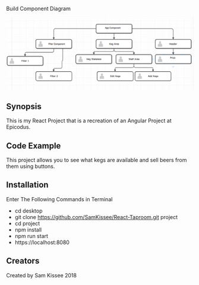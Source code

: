 Build Component Diagram

![Diagram](images/Diagram.png)


## Synopsis

This is my React Project that is a recreation of an Angular Project at Epicodus.

## Code Example

This project allows you to see what kegs are available and sell beers from them using buttons.


## Installation

Enter The Following Commands in Terminal
 * cd desktop
 * git clone https://github.com/SamKissee/React-Taproom.git project
 * cd project
 * npm install
 * npm run start
 * https://localhost:8080


## Creators
 Created by Sam Kissee 2018
